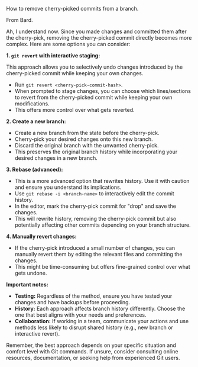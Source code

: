 How to remove cherry-picked commits from a branch.

From Bard.

Ah, I understand now. Since you made changes and committed them after the cherry-pick, removing the cherry-picked commit directly becomes more complex. Here are some options you can consider:

**1. `git revert` with interactive staging:**

This approach allows you to selectively undo changes introduced by the cherry-picked commit while keeping your own changes.

- Run `git revert <cherry-pick-commit-hash>`.
- When prompted to stage changes, you can choose which lines/sections to revert from the cherry-picked commit while keeping your own modifications.
- This offers more control over what gets reverted.

**2. Create a new branch:**

- Create a new branch from the state before the cherry-pick.
- Cherry-pick your desired changes onto this new branch.
- Discard the original branch with the unwanted cherry-pick.
- This preserves the original branch history while incorporating your desired changes in a new branch.

**3. Rebase (advanced):**

- This is a more advanced option that rewrites history. Use it with caution and ensure you understand its implications.
- Use `git rebase -i <branch-name>` to interactively edit the commit history.
- In the editor, mark the cherry-pick commit for "drop" and save the changes.
- This will rewrite history, removing the cherry-pick commit but also potentially affecting other commits depending on your branch structure.

**4. Manually revert changes:**

- If the cherry-pick introduced a small number of changes, you can manually revert them by editing the relevant files and committing the changes.
- This might be time-consuming but offers fine-grained control over what gets undone.

**Important notes:**

- **Testing:** Regardless of the method, ensure you have tested your changes and have backups before proceeding.
- **History:** Each approach affects branch history differently. Choose the one that best aligns with your needs and preferences.
- **Collaboration:** If working in a team, communicate your actions and use methods less likely to disrupt shared history (e.g., new branch or interactive revert).

Remember, the best approach depends on your specific situation and comfort level with Git commands. If unsure, consider consulting online resources, documentation, or seeking help from experienced Git users.